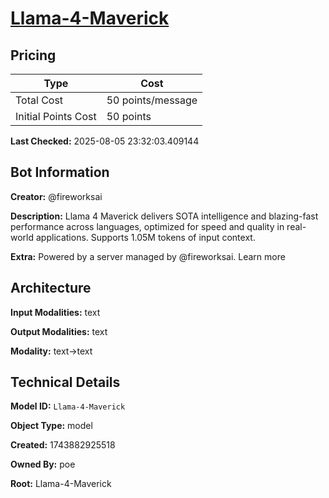 # [Llama-4-Maverick](https://poe.com/Llama-4-Maverick)

## Pricing

| Type | Cost |
|------|------|
| Total Cost | 50 points/message |
| Initial Points Cost | 50 points |

**Last Checked:** 2025-08-05 23:32:03.409144


## Bot Information

**Creator:** @fireworksai

**Description:** Llama 4 Maverick delivers SOTA intelligence and blazing-fast performance across languages, optimized for speed and quality in real-world applications. Supports 1.05M tokens of input context.

**Extra:** Powered by a server managed by @fireworksai. Learn more


## Architecture

**Input Modalities:** text

**Output Modalities:** text

**Modality:** text->text


## Technical Details

**Model ID:** `Llama-4-Maverick`

**Object Type:** model

**Created:** 1743882925518

**Owned By:** poe

**Root:** Llama-4-Maverick
